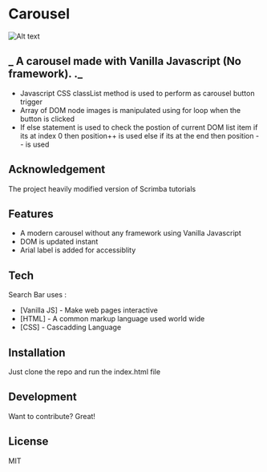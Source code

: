 
# Carousel


![Alt text](https://siasky.net/_AyZwDySVyBhbGtTYr6VOG0QRWh8FyXi6usYbp1qyljdNA?raw=true "Project Demo ")



## _ A carousel made with Vanilla Javascript (No framework). ._







- Javascript CSS classList method is used to perform as carousel button trigger
- Array of DOM node images is manipulated using for loop when the button is clicked
- If else statement is used to check the postion of current DOM list item if its at index 0 then position++ is used else if its at the end then position -- is used

## Acknowledgement
 The project heavily modified version of Scrimba tutorials

## Features

- A modern carousel without any framework using Vanilla Javascript 
- DOM is updated instant
- Arial label is added for accessiblity





## Tech

Search Bar uses  :

- [Vanilla JS] - Make web pages interactive
- [HTML] - A common markup language used world wide
- [CSS] - Cascadding Language





## Installation

Just clone the repo and run the index.html file








## Development

Want to contribute? Great!


## License

MIT




